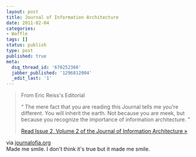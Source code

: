 ```yaml
---
layout: post
title: Journal of Information Architecture
date: 2011-02-04
categories:
- Waffle
tags: []
status: publish
type: post
published: true
meta:
  dsq_thread_id: '670252366'
  jabber_published: '1296812004'
  _edit_last: '1'
---
```

<div class="posterous_autopost">
<div class="posterous_bookmarklet_entry">
<blockquote class="posterous_long_quote">
<p class="cover-article-author">From Eric Reiss's Editorial</p>
<p class="cover-article-quote"><span class="cover-squote">“</span> The mere fact that you are reading this Journal tells me you're different. You will inherit the earth. Not because you are meek, but because you recognize the importance of information architecture. <span class="cover-equote">”</span></p>
<p class="cover-article-link"><a href="http://journalofia.org/issue/">Read Issue 2, Volume 2 of the Journal of Information Architecture »</a></p>
</blockquote>
<div class="posterous_quote_citation">via <a href="http://journalofia.org/?utm_source=Information+Architecture+Institute+Newsletter&amp;utm_campaign=6e618a3652-IAI_Newsletter_5_08_201011_4_2010&amp;utm_medium=email">journalofia.org</a></div>
Made me smile. I don't think it's true but it made me smile.

</div>
</div>
